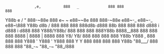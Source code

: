 

                 ,e,          888   _             888 888                              888
  Y88b    e    /  "  888-~88e 888 e~ ~   e88~~8e  888 888-~88e  e88~-_   e88~-_   e88~\888
   Y88b  d8b  /  888 888  888 888d8b    d888  88b 888 888  888 d888   i d888   i d888  888
    Y888/Y88b/   888 888  888 888Y88b   8888__888 888 888  888 8888   | 8888   | 8888  888
     Y8/  Y8/    888 888  888 888 Y88b  Y888    , 888 888  888 Y888   ' Y888   ' Y888  888
      Y    Y     888 888  888 888  Y88b  "88___/  888 888  888  "88_-~   "88_-~   "88_/888